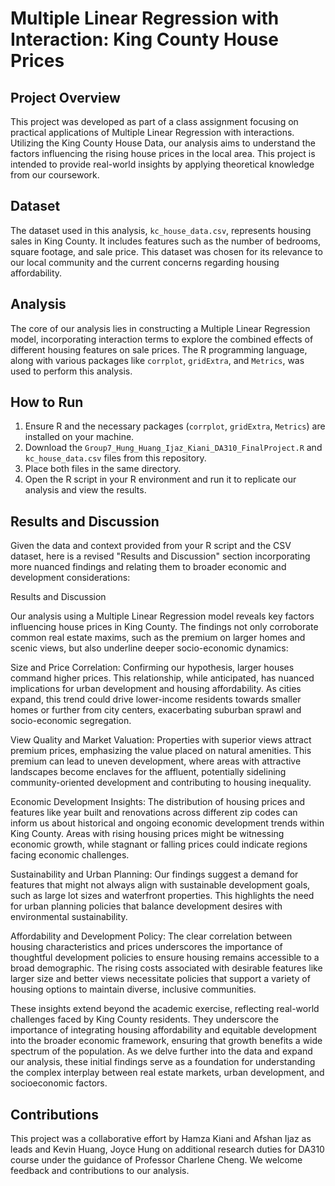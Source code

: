 # Multiple Linear Regression with Interaction: King County House Prices

## Project Overview
This project was developed as part of a class assignment focusing on practical applications of Multiple Linear Regression with interactions. Utilizing the King County House Data, our analysis aims to understand the factors influencing the rising house prices in the local area. This project is intended to provide real-world insights by applying theoretical knowledge from our coursework.

## Dataset
The dataset used in this analysis, `kc_house_data.csv`, represents housing sales in King County. It includes features such as the number of bedrooms, square footage, and sale price. This dataset was chosen for its relevance to our local community and the current concerns regarding housing affordability.

## Analysis
The core of our analysis lies in constructing a Multiple Linear Regression model, incorporating interaction terms to explore the combined effects of different housing features on sale prices. The R programming language, along with various packages like `corrplot`, `gridExtra`, and `Metrics`, was used to perform this analysis.

## How to Run
1. Ensure R and the necessary packages (`corrplot`, `gridExtra`, `Metrics`) are installed on your machine.
2. Download the `Group7_Hung_Huang_Ijaz_Kiani_DA310_FinalProject.R` and `kc_house_data.csv` files from this repository.
3. Place both files in the same directory.
4. Open the R script in your R environment and run it to replicate our analysis and view the results.


## Results and Discussion

Given the data and context provided from your R script and the CSV dataset, here is a revised "Results and Discussion" section incorporating more nuanced findings and relating them to broader economic and development considerations:

Results and Discussion

Our analysis using a Multiple Linear Regression model reveals key factors influencing house prices in King County. The findings not only corroborate common real estate maxims, such as the premium on larger homes and scenic views, but also underline deeper socio-economic dynamics:

Size and Price Correlation: Confirming our hypothesis, larger houses command higher prices. This relationship, while anticipated, has nuanced implications for urban development and housing affordability. As cities expand, this trend could drive lower-income residents towards smaller homes or further from city centers, exacerbating suburban sprawl and socio-economic segregation.

View Quality and Market Valuation: Properties with superior views attract premium prices, emphasizing the value placed on natural amenities. This premium can lead to uneven development, where areas with attractive landscapes become enclaves for the affluent, potentially sidelining community-oriented development and contributing to housing inequality.

Economic Development Insights: The distribution of housing prices and features like year built and renovations across different zip codes can inform us about historical and ongoing economic development trends within King County. Areas with rising housing prices might be witnessing economic growth, while stagnant or falling prices could indicate regions facing economic challenges.

Sustainability and Urban Planning: Our findings suggest a demand for features that might not always align with sustainable development goals, such as large lot sizes and waterfront properties. This highlights the need for urban planning policies that balance development desires with environmental sustainability.

Affordability and Development Policy: The clear correlation between housing characteristics and prices underscores the importance of thoughtful development policies to ensure housing remains accessible to a broad demographic. The rising costs associated with desirable features like larger size and better views necessitate policies that support a variety of housing options to maintain diverse, inclusive communities.

These insights extend beyond the academic exercise, reflecting real-world challenges faced by King County residents. They underscore the importance of integrating housing affordability and equitable development into the broader economic framework, ensuring that growth benefits a wide spectrum of the population. As we delve further into the data and expand our analysis, these initial findings serve as a foundation for understanding the complex interplay between real estate markets, urban development, and socioeconomic factors.

## Contributions
This project was a collaborative effort by Hamza Kiani and Afshan Ijaz as leads and Kevin Huang, Joyce Hung on additional research duties for DA310 course under the guidance of Professor Charlene Cheng. We welcome feedback and contributions to our analysis.
